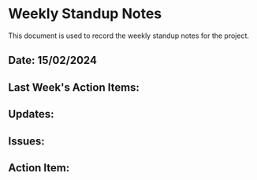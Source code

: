 # Weekly Standup Notes

This document is used to record the weekly standup notes for the project.

## Date: 15/02/2024

## Last Week's Action Items:

## Updates:

## Issues:

## Action Item:
